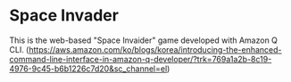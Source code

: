 # Space Invader

 This is the web-based "Space Invaider" game developed with Amazon Q CLI.
 (https://aws.amazon.com/ko/blogs/korea/introducing-the-enhanced-command-line-interface-in-amazon-q-developer/?trk=769a1a2b-8c19-4976-9c45-b6b1226c7d20&sc_channel=el)
